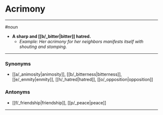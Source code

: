 # Acrimony
---
#noun
- **A sharp and [[b/_bitter|bitter]] hatred.**
	- _Example: Her acrimony for her neighbors manifests itself with shouting and stomping._
---
### Synonyms
- [[a/_animosity|animosity]], [[b/_bitterness|bitterness]], [[e/_enmity|enmity]], [[h/_hatred|hatred]], [[o/_opposition|opposition]]
### Antonyms
- [[f/_friendship|friendship]], [[p/_peace|peace]]
---
